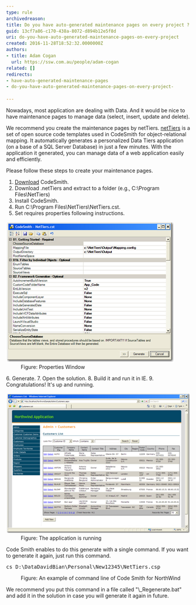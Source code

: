 ```yaml
---
type: rule
archivedreason: 
title: Do you have auto-generated maintenance pages on every project ?
guid: 13cf7a86-c170-438a-8072-d894b12e5f8d
uri: do-you-have-auto-generated-maintenance-pages-on-every-project
created: 2016-11-28T18:52:32.0000000Z
authors:
- title: Adam Cogan
  url: https://ssw.com.au/people/adam-cogan
related: []
redirects:
- have-auto-generated-maintenance-pages
- do-you-have-auto-generated-maintenance-pages-on-every-project-

---
```


Nowadays, most application are dealing with Data. And it would be nice to have maintenance pages to manage data (select, insert, update and delete).

We recommend you create the maintenance pages by netTiers. [netTiers](https://github.com/netTiers/netTiers/wiki/Getting-Started) is a set of open source code templates used in CodeSmith for object-relational mapping. It automatically generates a personalized Data Tiers application (on a base of a SQL Server Database) in just a few minutes. With the application it generated, you can manage data of a web application easily and efficiently.

Please follow these steps to create your maintenance pages.

<!--endintro-->

1. [Download](http://www.codesmithtools.com/) CodeSmith.
2. Download .netTiers and extract to a folder (e.g., C:\Program Files\NetTiers)
3. Install CodeSmith.
4. Run C:\Program Files\NetTiers\NetTiers.cst.
5. Set requires properties following instructions.
<dl class="image"><dt> <img src="NetTiersConfig.jpg" alt=""><br> </dt><dd>Figure: Properties Window</dd></dl>6. Generate.
7. Open the solution.
8. Build it and run it in IE.
9. Congratulations! It's up and running.
<dl class="image"><dt> <img src="RunNorthwind.jpg" alt=""> </dt><dd>Figure: The application is running</dd></dl>

Code Smith enables to do this generate with a single command. If you want to generate it again, just run this command.
<dl class="code"><dt><pre>cs D:\DataDavidBian\Personal\New12345\NetTiers.csp</pre></dt><dd>Figure: An example of command line of Code Smith for NorthWind</dd></dl>
We recommend you put this command in a file called "\_Regenerate.bat" and add it in the solution in case you will generate it again in future.
